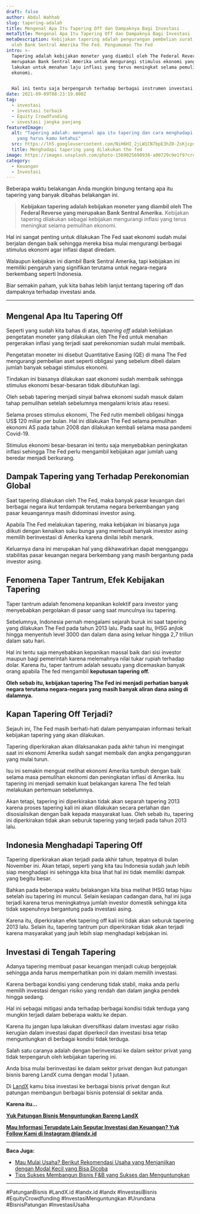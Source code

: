```yaml
---
draft: false
author: Abdul Wahhab
slug: tapering-adalah
title: Mengenal Apa Itu Tapering Off dan Dampaknya Bagi Investasi
metaTitle: Mengenal Apa Itu Tapering Off dan Dampaknya Bagi Investasi
metaDescription: Kebijakan tapering adalah pengurangan pembelian surat utang
  oleh Bank Sentral Amerika The Fed. Pengumuman The Fed
intro: >-
  Tapering adalah kebijakan moneter yang diambil oleh The Federal Reverse yang
  merupakan Bank Sentral Amerika untuk mengurangi stimulus ekonomi yang mereka
  lakukan untuk menahan laju inflasi yang terus meningkat selama pemulihan
  ekonomi.


  Hal ini tentu saja berpengaruh terhadap berbagai instrumen investasi sehingga kamu butuh strategi jitu untuk menghadapi hal tersebut. Karena itu, yuk kita bahas apa itu tapering dan bagaimana strategi kita apabila menghadapi tapering. 
date: 2021-09-09T08:23:19.000Z
tag:
  - investasi
  - investasi terbaik
  - Equity Crowdfunding
  - investasi jangka panjang
featuredImage:
  alt: "Tapering adalah: mengenal apa itu tapering dan cara menghadapi tapering
    yang harus kamu ketahui"
  src: https://lh5.googleusercontent.com/NiH6HI_2jLW1CN7bpE3hZ0-ZsKjcpsrRWTzUsCldQogXuegN8eibXUfUWaTEM3zdKxnK-CVhwhCzV-n1x5aI6oHZrMnRIsBvSuXVmbjqO3WpXhyW-lhRO8PdPaxiu2MKrUG6PE2w
  title: Menghadapi tapering yang dilakukan the fed
image: https://images.unsplash.com/photo-1569025690938-a00729c9e1f9?crop=entropy&cs=tinysrgb&fit=max&fm=jpg&ixid=MnwxMTc3M3wwfDF8c2VhcmNofDExfHxmaW5hbmNlfGVufDB8fHx8MTYzOTk5MjAzNQ&ixlib=rb-1.2.1&q=80&w=1080
category:
  - Keuangan
  - Investasi
---
```

Beberapa waktu belakangan Anda mungkin bingung tentang apa itu tapering yang banyak dibahas belakangan ini.

> **Kebijakan tapering adalah kebijakan moneter yang diambil oleh The Federal Reverse yang merupakan Bank Sentral Amerika.** Kebijakan tapering dilakukan sebagai kebijakan mengurangi inflasi yang terus meningkat selama pemulihan ekonomi.

Hal ini sangat penting untuk dilakukan The Fed saat ekonomi sudah mulai berjalan dengan baik sehingga mereka bisa mulai mengurangi berbagai stimulus ekonomi agar inflasi dapat diredam.

Walaupun kebijakan ini diambil Bank Sentral Amerika, tapi kebijakan ini memiliki pengaruh yang signifikan terutama untuk negara-negara berkembang seperti Indonesia.

Biar semakin paham, yuk kita bahas lebih lanjut tentang tapering off dan dampaknya terhadap investasi anda.

- - -

## Mengenal Apa Itu Tapering Off

Seperti yang sudah kita bahas di atas, *tapering off* adalah kebijakan pengetatan moneter yang dilakukan oleh The Fed untuk menahan pergerakan inflasi yang terjadi saat perekonomian sudah mulai membaik.

Pengetatan moneter ini disebut Quantitative Easing (QE) di mana The Fed mengurangi pembelian aset seperti obligasi yang sebelum dibeli dalam jumlah banyak sebagai stimulus ekonomi.

Tindakan ini biasanya dilakukan saat ekonomi sudah membaik sehingga stimulus ekonomi besar-besaran tidak dibutuhkan lagi.

Oleh sebab tapering menjadi sinyal bahwa ekonomi sudah masuk dalam tahap pemulihan setelah sebelumnya mengalami krisis atau resesi.

Selama proses stimulus ekonomi, The Fed rutin membeli obligasi hingga US$ 120 miliar per bulan. Hal ini dilakukan The Fed selama pemulihan ekonomi AS pada tahun 2008 dan dilakukan kembali selama masa pandemi Covid-19.

Stimulus ekonomi besar-besaran ini tentu saja menyebabkan peningkatan inflasi sehingga The Fed perlu mengambil kebijakan agar jumlah uang beredar menjadi berkurang.

## Dampak Tapering yang Terhadap Perekonomian Global

Saat tapering dilakukan oleh The Fed, maka banyak pasar keuangan dari berbagai negara ikut terdampak terutama negara berkembangan yang pasar keuangannya masih didominasi investor asing.

Apabila The Fed melakukan tapering, maka kebijakan ini biasanya juga diikuti dengan kenaikan suku bunga yang membuat banyak investor asing memilih berinvestasi di Amerika karena dinilai lebih menarik.

Keluarnya dana ini merupakan hal yang dikhawatirkan dapat mengganggu stabilitas pasar keuangan negara berkembang yang masih bergantung pada investor asing.

## Fenomena Taper Tantrum, Efek Kebijakan Tapering

Taper tantrum adalah fenomena kepanikan kolektif para investor yang menyebabkan pergolakan di pasar uang saat munculnya isu tapering.

Sebelumnya, Indonesia pernah mengalami sejarah buruk ini saat tapering yang dilakukan The Fed pada tahun 2013 lalu. Pada saat itu, IHSG anjlok hingga menyentuh level 3000 dan dalam dana asing keluar hingga 2,7 triliun dalam satu hari.

Hal ini tentu saja menyebabkan kepanikan massal baik dari sisi investor maupun bagi pemerintah karena melemahnya nilai tukar rupiah terhadap dolar. Karena itu, taper tantrum adalah sesuatu yang dicemaskan banyak orang apabila The fed mengambil **keputusan tapering off.** 

**Oleh sebab itu, kebijakan tapering The Fed ini menjadi perhatian banyak negara terutama negara-negara yang masih banyak aliran dana asing di dalamnya.**

## Kapan Tapering Off Terjadi?

Sejauh ini, The Fed masih berhati-hati dalam penyampaian informasi terkait kebijakan tapering yang akan dilakukan.

Tapering diperkirakan akan dilaksanakan pada akhir tahun ini mengingat saat ini ekonomi Amerika sudah sangat membaik dan angka pengangguran yang mulai turun.

Isu ini semakin menguat melihat ekonomi Amerika tumbuh dengan baik selama masa pemulihan ekonomi dan peningkatan inflasi di Amerika. Isu tapering ini menjadi semakin kuat belakangan karena The fed telah melakukan pertemuan sebelumnya. 

Akan tetapi, tapering ini diperkirakan tidak akan separah tapering 2013 karena proses tapering kali ini akan dilakukan secara perlahan dan disosialisikan dengan baik kepada masyarakat luas. Oleh sebab itu, tapering ini diperkirakan tidak akan seburuk tapering yang terjadi pada tahun 2013 lalu. 

## Indonesia Menghadapi Tapering Off

Tapering diperkirakan akan terjadi pada akhir tahun, tepatnya di bulan November ini. Akan tetapi, seperti yang kita tau Indonesia sudah jauh lebih siap menghadapi ini sehingga kita bisa lihat hal ini tidak memiliki dampak yang begitu besar.

Bahkan pada beberapa waktu belakangan kita bisa melihat IHSG tetap hijau setelah isu tapering ini muncul. Selain kesiapan cadangan dana, hal ini juga terjadi karena terus meningkatnya jumlah investor domestik sehingga kita tidak sepenuhnya bergantung pada investasi asing.

Karena itu, diperkirakan efek tapering off kali ini tidak akan seburuk tapering 2013 lalu. Selain itu, tapering tantrum pun diperkirakan tidak akan terjadi karena masyarakat yang jauh lebih siap menghadapi kebijakan ini. 

## Investasi di Tengah Tapering

Adanya tapering membuat pasar keuangan menjadi cukup bergejolak sehingga anda harus memperhatikan poin ini dalam memilih investasi.

Karena berbagai kondisi yang cenderung tidak stabil, maka anda perlu memilih investasi dengan risiko yang rendah dan dalam jangka pendek hingga sedang.

Hal ini sebagai mitigasi anda terhadap berbagai kondisi tidak terduga yang mungkin terjadi dalam beberapa waktu ke depan.

Karena itu jangan lupa lakukan diversifikasi dalam investasi agar risiko kerugian dalam investasi dapat diperkecil dan investasi bisa tetap menguntungkan di berbagai kondisi tidak terduga.

Salah satu caranya adalah dengan berinvestasi ke dalam sektor privat yang tidak terpengaruh oleh kebijakan tapering ini.

Anda bisa mulai berinvestasi ke dalam sektor privat dengan ikut patungan bisnis bareng LandX cuma dengan modal 1 jutaan.

Di [LandX](https://landx.id/) kamu bisa investasi ke berbagai bisnis privat dengan ikut patungan membangun berbagai bisnis potensial di sekitar anda.

**Karena itu…**

**[Yuk Patungan Bisnis Menguntungkan Bareng LandX](https://landx.id/project/?utm_source=Blog&utm_medium=organic+keyword&utm_campaign=blog&utm_id=Blog)**

**[Mau Informasi Terupdate Lain Seputar Investasi dan Keuangan? Yuk Follow Kami di Instagram @landx.id](https://www.instagram.com/landx.id/?utm_medium=copy_link)**

- - -

**Baca Juga:**

* [Mau Mulai Usaha? Berikut Rekomendasi Usaha yang Menjanjikan dengan Modal Kecil yang Bisa Dicoba](https://landx.id/blog/usaha-yang-menjanjikan-dengan-modal-kecil/)
* [Tips Sukses Membangun Bisnis F&B yang Sukses dan Menguntungkan](https://landx.id/blog/memulai-bisnis-f-b/)

- - -

\#PatunganBisnis 	#LandX.id	#landx.id	#landx  #InvestasiBisnis	#EquityCrowdfunding	#InvestasiMenguntungkan	#Urundana	#BisnisPatungan	#InvestasiUsaha